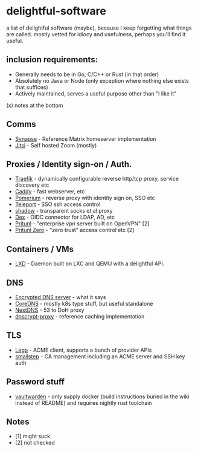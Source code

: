 # delightful-software
a list of delightful software (maybe), because I keep forgetting what things are called. mostly vetted for idiocy and usefulness, perhaps you'll find it useful.

## inclusion requirements:
 * Generally needs to be in Go, C/C++ or Rust (in that order)
 * Absolutely no Java or Node (only exception where nothing else exists that suffices)
 * Actively maintained, serves a useful purpose other than "I like it"

(x) notes at the bottom

## Comms
 * [Synapse](https://github.com/matrix-org/synapse) - Reference Matrix homeserver implementation
 * [Jitsi](https://jitsi.org) - Self hosted Zoom (mostly)

## Proxies / Identity sign-on / Auth.
 * [Traefik](https://traefik.io) - dynamically configurable reverse http/tcp proxy, service discovery etc
 * [Caddy](https://caddyserver.com) - fast webserver, etc
 * [Pomerium](https://www.pomerium.io) - reverse proxy with identity sign on, SSO etc
 * [Teleport](https://goteleport.com) - SSO ssh access control
 * [shadow](https://github.com/imgk/shadow) - transparent socks et al proxy
 * [Dex](https://github.com/dexidp/dex) - OIDC connector for LDAP, AD, etc
 * [Pritunl](https://github.com/pritunl/pritunl) - "enterprise vpn server built on OpenVPN" [2]
 * [Pritunl Zero](https://github.com/pritunl/pritunl-zero) - "zero trust" access control etc [2]

## Containers / VMs
 * [LXD](https://github.com/lxc/lxd) - Daemon built on LXC and QEMU with a delightful API.

## DNS
 * [Encrypted DNS server](https://github.com/jedisct1/encrypted-dns-server) - what it says
 * [CoreDNS](https://coredns.io) - mostly k8s type stuff, but useful standalone
 * [NextDNS](https://github.com/nextdns/nextdns) - 53 to DoH proxy
 * [dnscrypt-proxy](https://github.com/DNSCrypt/dnscrypt-proxy) - reference caching implementation

## TLS
 * [Lego](https://github.com/go-acme/lego) - ACME client, supports a bunch of provider APIs
 * [smallstep](https://github.com/smallstep/certificates) - CA management including an ACME server and SSH key auth

## Password stuff
 * [vaultwarden](https://github.com/dani-garcia/vaultwarden) - only supply docker (build instructions buried in the wiki instead of README) and requires nightly rust toolchain

## Notes
 * [1] might suck
 * [2] not checked
